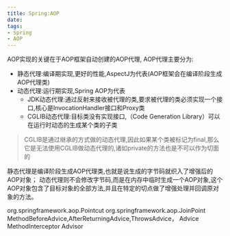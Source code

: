 ```yaml
---
title: Spring:AOP
date: 
tags:
- Spring
- AOP
---
```


<!-- TOC -->


<!-- /TOC -->

AOP实现的关键在于AOP框架自动创建的AOP代理,
AOP代理主要分为:
* 静态代理:编译期实现,更好的性能,AspectJ为代表(AOP框架会在编译阶段生成AOP代理类)
* 动态代理:运行期实现,Spring AOP为代表
  - JDK动态代理:通过反射来接收被代理的类,要求被代理的类必须实现一个接口,核心是InvocationHandler接口和Proxy类
  - CGLIB动态代理:目标类没有实现接口,（Code Generation Library）可以在运行时动态的生成某个类的子类

> CGLIB是通过继承的方式做的动态代理,因此如果某个类被标记为final,那么它是无法使用CGLIB做动态代理的,诸如private的方法也是不可以作为切面的

静态代理是编译阶段生成AOP代理类,也就是说生成的字节码就织入了增强后的AOP对象；
动态代理则不会修改字节码,而是在内存中临时生成一个AOP对象,这个AOP对象包含了目标对象的全部方法,并且在特定的切点做了增强处理并回调原对象的方法。

org.springframework.aop.Pointcut
org.springframework.aop.JoinPoint
MethodBeforeAdvice,AfterReturningAdvice,ThrowsAdvice， Advice
MethodInterceptor
Advisor

